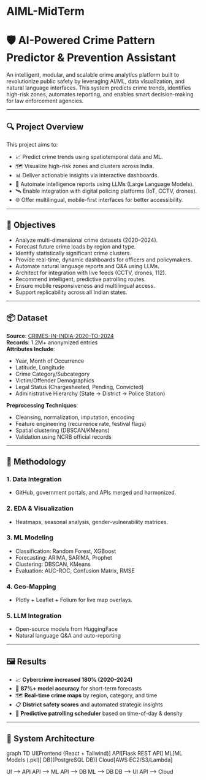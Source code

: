 # AIML-MidTerm

# 🛡️ AI-Powered Crime Pattern Predictor & Prevention Assistant

An intelligent, modular, and scalable crime analytics platform built to revolutionize public safety by leveraging AI/ML, data visualization, and natural language interfaces. This system predicts crime trends, identifies high-risk zones, automates reporting, and enables smart decision-making for law enforcement agencies.

---

## 🔍 Project Overview

This project aims to:

- 📈 Predict crime trends using spatiotemporal data and ML.
- 🗺️ Visualize high-risk zones and clusters across India.
- 📊 Deliver actionable insights via interactive dashboards.
- 🤖 Automate intelligence reports using LLMs (Large Language Models).
- 🛰️ Enable integration with digital policing platforms (IoT, CCTV, drones).
- 🌐 Offer multilingual, mobile-first interfaces for better accessibility.

---

## 🎯 Objectives

- Analyze multi-dimensional crime datasets (2020–2024).
- Forecast future crime loads by region and type.
- Identify statistically significant crime clusters.
- Provide real-time, dynamic dashboards for officers and policymakers.
- Automate natural language reports and Q&A using LLMs.
- Architect for integration with live feeds (CCTV, drones, 112).
- Recommend intelligent, predictive patrolling routes.
- Ensure mobile responsiveness and multilingual access.
- Support replicability across all Indian states.

---

## 📦 Dataset

**Source**: [CRIMES-IN-INDIA-2020-TO-2024](https://github.com/datameet/crime-in-india)  
**Records**: 1.2M+ anonymized entries  
**Attributes Include**:
- Year, Month of Occurrence
- Latitude, Longitude
- Crime Category/Subcategory
- Victim/Offender Demographics
- Legal Status (Chargesheeted, Pending, Convicted)
- Administrative Hierarchy (State → District → Police Station)

**Preprocessing Techniques**:
- Cleansing, normalization, imputation, encoding
- Feature engineering (recurrence rate, festival flags)
- Spatial clustering (DBSCAN/KMeans)
- Validation using NCRB official records

---

## 🧠 Methodology

### 1. Data Integration  
- GitHub, government portals, and APIs merged and harmonized.

### 2. EDA & Visualization  
- Heatmaps, seasonal analysis, gender-vulnerability matrices.

### 3. ML Modeling  
- Classification: Random Forest, XGBoost  
- Forecasting: ARIMA, SARIMA, Prophet  
- Clustering: DBSCAN, KMeans  
- Evaluation: AUC-ROC, Confusion Matrix, RMSE

### 4. Geo-Mapping  
- Plotly + Leaflet + Folium for live map overlays.

### 5. LLM Integration  
- Open-source models from HuggingFace  
- Natural language Q&A and auto-reporting

---

## 🖼️ Results

- 📈 **Cybercrime increased 180% (2020–2024)**
- 🧮 **87%+ model accuracy** for short-term forecasts
- 🗺️ **Real-time crime maps** by region, category, and time
- 📋 **District safety scores** and automated strategic insights
- 📆 **Predictive patrolling scheduler** based on time-of-day & density

---

## 🧱 System Architecture

graph TD
  UI[Frontend (React + Tailwind)]
  API[Flask REST API]
  ML[ML Models (.pkl)]
  DB[(PostgreSQL DB)]
  Cloud[AWS EC2/S3/Lambda]
  
  UI --> API
  API --> ML
  API --> DB
  ML --> DB
  DB --> UI
  API --> Cloud
